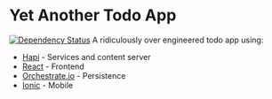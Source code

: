 Yet Another Todo App
====================
[![Dependency Status](https://david-dm.org/yata-yata/services.png?theme=shields.io)](https://david-dm.org/yata-yata/services)
A ridiculously over engineered todo app using:

- [Hapi](https://github.com/spumko/hapi) - Services and content server
- [React](http://facebook.github.io/react/) - Frontend
- [Orchestrate.io](https://github.com/orchestrate-io/orchestrate.js) - Persistence
- [Ionic](https://github.com/driftyco/ionic) - Mobile
